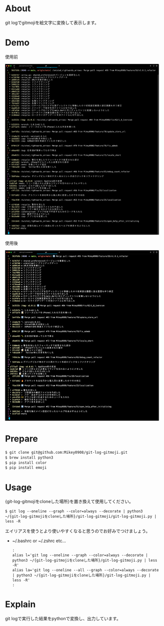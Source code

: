 # About

git logでgitmojiを絵文字に変換して表示します。

# Demo

使用前

![Alt text](before.png)

使用後

![Alt text](after.png)

# Prepare

```bash
$ git clone git@github.com:Mikey0908/git-log-gitmoji.git
$ brew install python3
$ pip install color
$ pip install emoji
```


# Usage


{git-log-gitmojiをcloneした場所}を置き換えて使用してください。

```
$ git log --oneline --graph --color=always --decorate | python3 ~/{git-log-gitmojiをcloneした場所}/git-log-gitmoji/git-log-gitmoji.py | less -R
```

エイリアスを使うとより使いやすくなると思うのでお好みでつけましょう。

- ~/.bashrc or ~/.zshrc etc...

    ```
    :
    alias l='git log --oneline --graph --color=always --decorate | python3 ~/{git-log-gitmojiをcloneした場所}/git-log-gitmoji.py | less -R'
    alias la='git log --oneline --all --graph --color=always --decorate | python3 ~/{git-log-gitmojiをcloneした場所}/git-log-gitmoji.py | less -R'
    :
    ```

# Explain

git logで実行した結果をpythonで変換し、出力しています。
